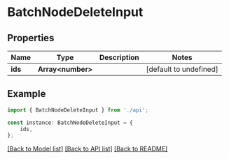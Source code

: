 # BatchNodeDeleteInput


## Properties

Name | Type | Description | Notes
------------ | ------------- | ------------- | -------------
**ids** | **Array&lt;number&gt;** |  | [default to undefined]

## Example

```typescript
import { BatchNodeDeleteInput } from './api';

const instance: BatchNodeDeleteInput = {
    ids,
};
```

[[Back to Model list]](../README.md#documentation-for-models) [[Back to API list]](../README.md#documentation-for-api-endpoints) [[Back to README]](../README.md)
